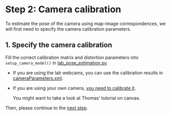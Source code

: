 # Step 2: Camera calibration
To estimate the pose of the camera using map-image correspondences, we will first need to specify the camera calibration parameters.

## 1. Specify the camera calibration
Fill the correct calibration matrix and distortion parameters into `setup_camera_model()` in [lab_pose_estimation.py](../lab_pose_estimation.py).

- If you are using the lab webcams, you can use the calibration results in [cameraParameters.xml](../cameraParameters.xml).
- If you are using your own camera, [you need to calibrate it](https://docs.opencv.org/4.5.5/d7/d21/tutorial_interactive_calibration.html).
  
  You might want to take a look at Thomas' tutorial on canvas.

Then, please continue to the [next step](3-implement-homography-based-pose-estimation.md).
